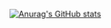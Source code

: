 [![Anurag's GitHub stats](https://github-readme-stats.vercel.app/api?username=ajesses&show_icons=true&theme=highcontrast)](https://github.com/anuraghazra/github-readme-stats)
